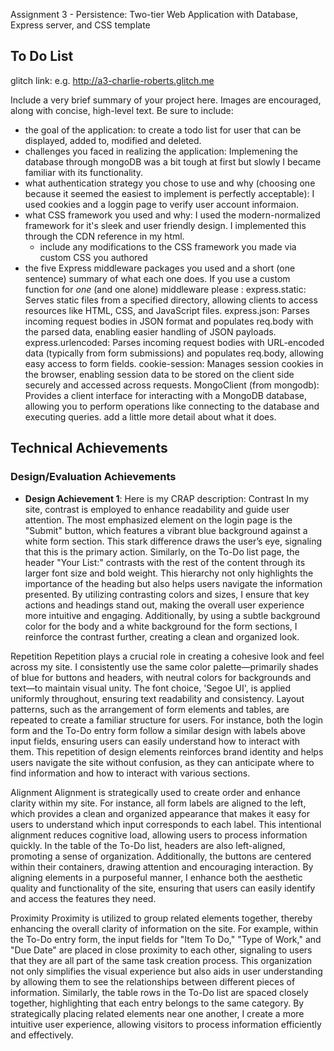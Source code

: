 Assignment 3 - Persistence: Two-tier Web Application with Database, Express server, and CSS template


## To Do List

glitch link: e.g. http://a3-charlie-roberts.glitch.me

Include a very brief summary of your project here. Images are encouraged, along with concise, high-level text. Be sure to include:

- the goal of the application: to create a todo list for user that can be displayed, added to, modified and deleted. 
- challenges you faced in realizing the application: Implemening the database through mongoDB was a bit tough at first but slowly I became familiar with its functionality.
- what authentication strategy you chose to use and why (choosing one because it seemed the easiest to implement is perfectly acceptable): I used cookies and a loggin page to verify user account informaion.
- what CSS framework you used and why: I used the modern-normalized framework for it's sleek and user friendly design. I implemented this through the CDN reference in my html.
  - include any modifications to the CSS framework you made via custom CSS you authored
- the five Express middleware packages you used and a short (one sentence) summary of what each one does. If you use a custom function for *one* (and one alone) middleware please :
express.static: Serves static files from a specified directory, allowing clients to access resources like HTML, CSS, and JavaScript files.
express.json: Parses incoming request bodies in JSON format and populates req.body with the parsed data, enabling easier handling of JSON payloads.
express.urlencoded: Parses incoming request bodies with URL-encoded data (typically from form submissions) and populates req.body, allowing easy access to form fields.
cookie-session: Manages session cookies in the browser, enabling session data to be stored on the client side securely and accessed across requests.
MongoClient (from mongodb): Provides a client interface for interacting with a MongoDB database, allowing you to perform operations like connecting to the database and executing queries.
add a little more detail about what it does.

## Technical Achievements

### Design/Evaluation Achievements
- **Design Achievement 1**: 
Here is my CRAP description:
Contrast
In my site, contrast is employed to enhance readability and guide user attention. The most emphasized element on the login page is the "Submit" button, which features a vibrant blue background against a white form section. This stark difference draws the user’s eye, signaling that this is the primary action. Similarly, on the To-Do list page, the header "Your List:" contrasts with the rest of the content through its larger font size and bold weight. This hierarchy not only highlights the importance of the heading but also helps users navigate the information presented. By utilizing contrasting colors and sizes, I ensure that key actions and headings stand out, making the overall user experience more intuitive and engaging. Additionally, by using a subtle background color for the body and a white background for the form sections, I reinforce the contrast further, creating a clean and organized look.

Repetition
Repetition plays a crucial role in creating a cohesive look and feel across my site. I consistently use the same color palette—primarily shades of blue for buttons and headers, with neutral colors for backgrounds and text—to maintain visual unity. The font choice, 'Segoe UI', is applied uniformly throughout, ensuring text readability and consistency. Layout patterns, such as the arrangement of form elements and tables, are repeated to create a familiar structure for users. For instance, both the login form and the To-Do entry form follow a similar design with labels above input fields, ensuring users can easily understand how to interact with them. This repetition of design elements reinforces brand identity and helps users navigate the site without confusion, as they can anticipate where to find information and how to interact with various sections.

Alignment
Alignment is strategically used to create order and enhance clarity within my site. For instance, all form labels are aligned to the left, which provides a clean and organized appearance that makes it easy for users to understand which input corresponds to each label. This intentional alignment reduces cognitive load, allowing users to process information quickly. In the table of the To-Do list, headers are also left-aligned, promoting a sense of organization. Additionally, the buttons are centered within their containers, drawing attention and encouraging interaction. By aligning elements in a purposeful manner, I enhance both the aesthetic quality and functionality of the site, ensuring that users can easily identify and access the features they need.

Proximity
Proximity is utilized to group related elements together, thereby enhancing the overall clarity of information on the site. For example, within the To-Do entry form, the input fields for "Item To Do," "Type of Work," and "Due Date" are placed in close proximity to each other, signaling to users that they are all part of the same task creation process. This organization not only simplifies the visual experience but also aids in user understanding by allowing them to see the relationships between different pieces of information. Similarly, the table rows in the To-Do list are spaced closely together, highlighting that each entry belongs to the same category. By strategically placing related elements near one another, I create a more intuitive user experience, allowing visitors to process information efficiently and effectively.
